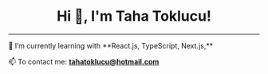 <h1 align="center">Hi 👋, I'm Taha Toklucu!</h1>
<hr />
🌱 I’m currently learning with **React.js, TypeScript, Next.js,**

📫 To contact me: **tahatoklucu@hotmail.com**
